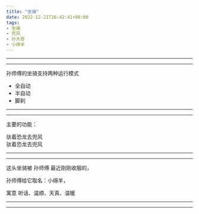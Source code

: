 ```yaml
---
title: "坐骑"
date: 2022-12-21T16:42:41+08:00
tags:
- 坐骑
- 兜风
- 孙大哥
- 小绵羊
---
```


*******
*******
孙师傅的坐骑支持两种运行模式
- 全自动
- 半自动
- 脚刹

******
*****
主要的功能：

 驮着恐龙去兜风<br>
 驮着恐龙去兜风<br>
 
*****
*****
这头坐骑被 孙师傅 最近刚刚收服的，

孙师傅给它取名：小绵羊，

寓意 听话、温顺、天真、温暖
*****
*****


